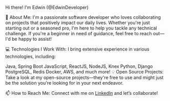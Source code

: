 Hi there! I'm Edwin (@EdwinDeveloper)

👀 About Me:
I'm a passionate software developer who loves collaborating on projects that positively impact our daily lives. Whether you're just starting out or a seasoned pro, I'm here to help you tackle any technical challenge. If you're a beginner in need of guidance, feel free to reach out—I'd be happy to assist!

💻 Technologies I Work With:
I bring extensive experience in various technologies, including:

Java, Spring Boot
JavaScript, ReactJS, NodeJS, Knex
Python, Django
PostgreSQL, Redis
Docker, AWS, and much more!
💡 Open Source Projects:
Take a look at my open-source projects—they're free to use and might just be the solution you're looking for in your next endeavor.

📫 How to Reach Me:
Connect with me on [LinkedIn](https://www.linkedin.com/in/edwin-giovanni-pérez-robles-4b1079a8/) and let’s collaborate!

<!---
EdwinDeveloper/EdwinDeveloper is a ✨ special ✨ repository because its `README.md` (this file) appears on your GitHub profile.
You can click the Preview link to take a look at your changes.
--->
